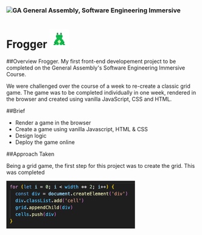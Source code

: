 ### ![GA](https://cloud.githubusercontent.com/assets/40461/8183776/469f976e-1432-11e5-8199-6ac91363302b.png) General Assembly, Software Engineering Immersive

# Frogger <img src= ./images/froggy.png height=50 width =50/>

##Overview
Frogger. My first front-end developement project to be completed on the General Assembly's Software Engineering Immersive Course. 

We were challenged over the course of a week to re-create a classic grid game. The game was to be completed individually in one week, rendered in the browser and created using vanilla JavaScript, CSS and HTML.  

##Brief
- Render a game in the browser
- Create a game using vanilla Javascript, HTML & CSS
- Design logic 
- Deploy the game online


##Approach Taken 

Being a grid game, the first step for this project was to create the grid. This was completed 

<img src = ./images/create-grid.png>